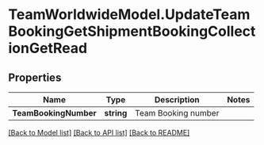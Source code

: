 # TeamWorldwideModel.UpdateTeamBookingGetShipmentBookingCollectionGetRead
## Properties

Name | Type | Description | Notes
------------ | ------------- | ------------- | -------------
**TeamBookingNumber** | **string** | Team Booking number | 

[[Back to Model list]](../README.md#documentation-for-models) [[Back to API list]](../README.md#documentation-for-api-endpoints) [[Back to README]](../README.md)

